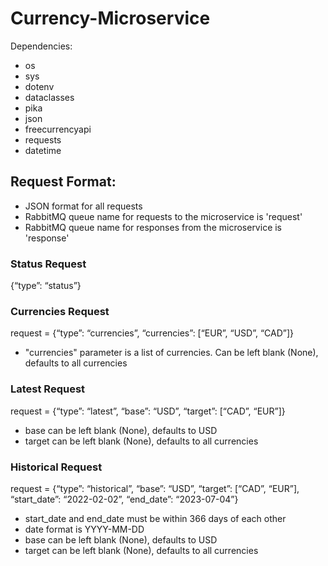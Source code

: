 # Currency-Microservice
Dependencies:
- os
- sys
- dotenv
- dataclasses
- pika
- json
- freecurrencyapi
- requests
- datetime

## Request Format:
- JSON format for all requests
- RabbitMQ queue name for requests to the microservice is 'request'
- RabbitMQ queue name for responses from the microservice is 'response'

### Status Request
{“type”: “status”}

### Currencies Request
request = {“type”: “currencies”, “currencies”: [“EUR”, “USD”, “CAD”]}
- "currencies" parameter is a list of currencies. Can be left blank (None), defaults to all currencies

### Latest Request
request = {“type”: “latest”, “base”: “USD”, “target”: [“CAD”, “EUR”]}
- base can be left blank (None), defaults to USD
- target can be left blank (None), defaults to all currencies

### Historical Request
request = {“type”: “historical”, “base”: “USD”, “target”: [“CAD”, “EUR”], “start_date”: “2022-02-02”, “end_date”: “2023-07-04”}
- start_date and end_date must be within 366 days of each other
- date format is YYYY-MM-DD
- base can be left blank (None), defaults to USD
- target can be left blank (None), defaults to all currencies

